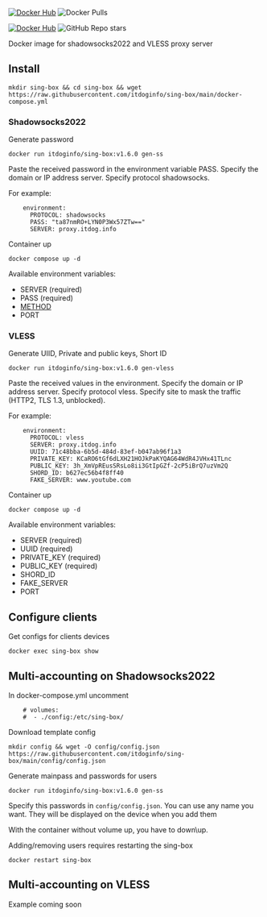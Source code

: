 [![Docker Hub](https://img.shields.io/badge/%20-DockerHub-blue?logo=docker)](https://hub.docker.com/r/itdoginfo/sing-box)
![Docker Pulls](https://img.shields.io/docker/pulls/itdoginfo/sing-box)

[![Docker Hub](https://img.shields.io/badge/%20-GitHub-black?logo=github)](https://github.com/itdoginfo/sing-box)
![GitHub Repo stars](https://img.shields.io/github/stars/itdoginfo/sing-box)

Docker image for shadowsocks2022 and VLESS proxy server

## Install
```
mkdir sing-box && cd sing-box && wget https://raw.githubusercontent.com/itdoginfo/sing-box/main/docker-compose.yml
```

### Shadowsocks2022
Generate password
```
docker run itdoginfo/sing-box:v1.6.0 gen-ss
```

Paste the received password in the environment variable PASS.
Specify the domain or IP address server.
Specify protocol shadowsocks.

For example:
```
    environment:
      PROTOCOL: shadowsocks
      PASS: "ta87nmRO+LYN0P3Wx57ZTw=="
      SERVER: proxy.itdog.info
```

Container up
```
docker compose up -d
```
Available environment variables:
- SERVER (required)
- PASS (required)
- [METHOD](https://sing-box.sagernet.org/configuration/outbound/shadowsocks/#method)
- PORT

### VLESS
Generate UIID, Private and public keys, Short ID
```
docker run itdoginfo/sing-box:v1.6.0 gen-vless
```

Paste the received values in the environment.
Specify the domain or IP address server.
Specify protocol vless.
Specify site to mask the traffic (HTTP2, TLS 1.3, unblocked).

For example:
```
    environment:
      PROTOCOL: vless
      SERVER: proxy.itdog.info
      UUID: 71c48bba-6b5d-484d-83ef-b047ab96f1a3
      PRIVATE_KEY: KCaRO6tGf6dLXH21HOJkPaKYQAG64WdR4JVHx41TLnc
      PUBLIC_KEY: 3h_XmVpREusSRsLo8ii3GtIpGZf-2cP5iBrQ7uzVm2Q
      SHORD_ID: b627ec56b4f8ff40
      FAKE_SERVER: www.youtube.com
```

Container up
```
docker compose up -d
```

Available environment variables:
- SERVER (required)
- UUID (required)
- PRIVATE_KEY (required)
- PUBLIC_KEY (required)
- SHORD_ID
- FAKE_SERVER
- PORT

## Configure clients
Get configs for clients devices
```
docker exec sing-box show
```

## Multi-accounting on Shadowsocks2022
In docker-compose.yml uncomment
```
    # volumes:
    #  - ./config:/etc/sing-box/
```

Download template config
```
mkdir config && wget -O config/config.json https://raw.githubusercontent.com/itdoginfo/sing-box/main/config/config.json
```

Generate mainpass and passwords for users
```
docker run itdoginfo/sing-box:v1.6.0 gen-ss
```

Specify this passwords in `config/config.json`. You can use any name you want. They will be displayed on the device when you add them

With the container without volume up, you have to down\up.

Adding/removing users requires restarting the sing-box
```
docker restart sing-box
```

## Multi-accounting on VLESS
Example coming soon
